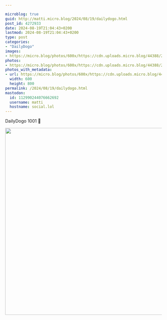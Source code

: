 ```yaml
---

microblog: true
guid: http://matti.micro.blog/2024/08/19/dailydogo.html
post_id: 4272933
date: 2024-08-19T21:04:43+0200
lastmod: 2024-08-19T21:04:43+0200
type: post
categories:
- "DailyDogo"
images:
- https://micro.blog/photos/600x/https://cdn.uploads.micro.blog/44388/2024/06f605a9895540c89ff6ba53a799d335.jpg
photos:
- https://micro.blog/photos/600x/https://cdn.uploads.micro.blog/44388/2024/06f605a9895540c89ff6ba53a799d335.jpg
photos_with_metadata:
- url: https://micro.blog/photos/600x/https://cdn.uploads.micro.blog/44388/2024/06f605a9895540c89ff6ba53a799d335.jpg
  width: 600
  height: 800
permalink: /2024/08/19/dailydogo.html
mastodon:
  id: 112990244076662692
  username: matti
  hostname: social.lol
---
```

DailyDogo 1001 🐶

<img src="https://micro.blog/photos/600x/https://blog.martin-haehnel.de/uploads/2024/06f605a9895540c89ff6ba53a799d335.jpg" width="600" alt="" />
